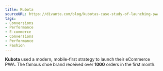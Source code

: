 ```yaml
---
title: Kubota
sourceURL: https://divante.com/blog/kubotas-case-study-of-launching-pwa-in-mobile-first-store/
tags:
- Conversions
- Performance
- E-commerce
- Conversions
- Performance
- Fashion
---
```


**Kubota** used a modern, mobile-first strategy to launch their eCommerce PWA. The famous shoe brand received over **1000** orders in the first month.
